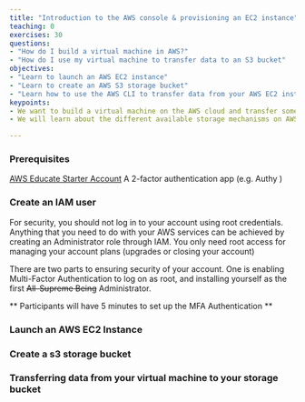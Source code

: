 ```yaml
---
title: "Introduction to the AWS console & provisioning an EC2 instance"
teaching: 0
exercises: 30
questions:
- "How do I build a virtual machine in AWS?"
- "How do I use my virtual machine to transfer data to an S3 bucket"
objectives:
- "Learn to launch an AWS EC2 instance"
- "Learn to create an AWS S3 storage bucket"
- "Learn how to use the AWS CLI to transfer data from your AWS EC2 instance to the S3 storage bucket"
keypoints:
- We want to build a virtual machine on the AWS cloud and transfer some data into storage.
- We will learn about the different available storage mechanisms on AWS

---
```


### Prerequisites
[AWS Educate Starter Account](https://www.awseducate.com/Application)
A 2-factor authentication app (e.g. Authy ) 

### Create an IAM user
For security, you should not log in to your account using root credentials. Anything that you need to do with your AWS services can be achieved by creating an Administrator role through IAM. You only need root access for managing your account plans (upgrades or closing your account)

There are two parts to ensuring security of your account. One is enabling Multi-Factor Authentication to log on as root, and installing yourself as the first ~~All-Supreme Being~~ Administrator. 

** Participants will have 5 minutes to set up the MFA Authentication **


### Launch an AWS EC2 Instance

### Create a s3 storage bucket

### Transferring data from your virtual machine to your storage bucket


